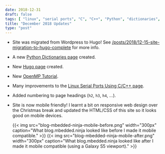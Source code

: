 ```yaml
---
date: 2018-12-31
draft: false
tags: [ "linux", "serial ports", "C", "C++", "Python", "dictionaries", "Hugo", "static site generation", "OpenMP" ]
title: "December 2018 Updates"
type: "post"
---
```


* Site was migrated from Wordpress to Hugo! See [/posts/2018/12-15-site-migration-to-hugo-complete](/posts/2018/12-15-site-migration-to-hugo-complete) for more info.

* A new [Python Dictionaries page](/programming/languages/python/python-dictionaries/) created.

* New [Hugo page](/programming/website-design/static-website-generators/hugo/) created.

* New [OpenMP Tutorial](/programming/languages/c-plus-plus/openmp-tutorial/).

* Many improvements to the [Linux Serial Ports Using C/C++ page](/programming/operating-systems/linux/linux-serial-ports-using-c-cpp/).

* Added numbering to page headings (`h2`, `h3`, `h4`, ...).

* Site is now mobile friendly! I learnt a bit on responsive web design over the Christmas break and updated the HTML/CSS of this site so it looks good on mobile devices.

    <div style="display: flex;">
    {{< img src="blog-mbedded-ninja-mobile-before.png" width="300px" caption="What blog.mbedded.ninja looked like before I made it mobile compatible."  >}}
    {{< img src="blog-mbedded-ninja-mobile-after.png" width="300px" caption="What blog.mbedded.ninja looked like after I made it mobile compatible (using a Galaxy S5 viewport)."  >}}
    </div>